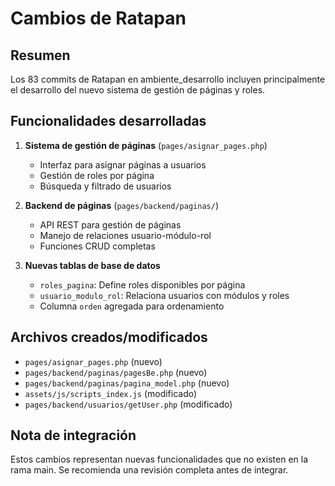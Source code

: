 # Cambios de Ratapan

## Resumen
Los 83 commits de Ratapan en ambiente_desarrollo incluyen principalmente el desarrollo del nuevo sistema de gestión de páginas y roles.

## Funcionalidades desarrolladas
1. **Sistema de gestión de páginas** (`pages/asignar_pages.php`)
   - Interfaz para asignar páginas a usuarios
   - Gestión de roles por página
   - Búsqueda y filtrado de usuarios

2. **Backend de páginas** (`pages/backend/paginas/`)
   - API REST para gestión de páginas
   - Manejo de relaciones usuario-módulo-rol
   - Funciones CRUD completas

3. **Nuevas tablas de base de datos**
   - `roles_pagina`: Define roles disponibles por página
   - `usuario_modulo_rol`: Relaciona usuarios con módulos y roles
   - Columna `orden` agregada para ordenamiento

## Archivos creados/modificados
- `pages/asignar_pages.php` (nuevo)
- `pages/backend/paginas/pagesBe.php` (nuevo)
- `pages/backend/paginas/pagina_model.php` (nuevo)
- `assets/js/scripts_index.js` (modificado)
- `pages/backend/usuarios/getUser.php` (modificado)

## Nota de integración
Estos cambios representan nuevas funcionalidades que no existen en la rama main. Se recomienda una revisión completa antes de integrar.